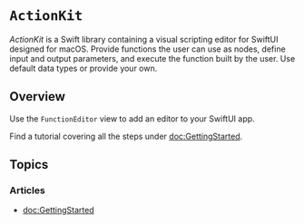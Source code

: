 # ``ActionKit``

_ActionKit_ is a Swift library containing a visual scripting editor for SwiftUI designed for macOS. Provide functions the user can use as nodes, define input and output parameters, and execute the function built by the user. Use default data types or provide your own.

## Overview

Use the ``FunctionEditor`` view to add an editor to your SwiftUI app.

Find a tutorial covering all the steps under <doc:GettingStarted>.

## Topics

### Articles

- <doc:GettingStarted>
